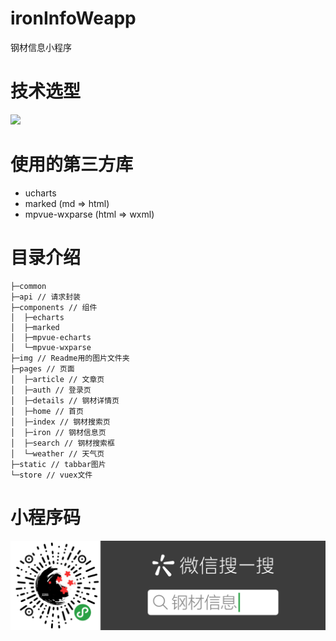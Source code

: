 # ironInfoWeapp
钢材信息小程序

# 技术选型
![](https://upload-images.jianshu.io/upload_images/2245742-aa8925cdb8e05969.png?imageMogr2/auto-orient/strip%7CimageView2/2/w/579/format/webp)

# 使用的第三方库

 - ucharts
 - marked (md => html)
 - mpvue-wxparse (html => wxml)

# 目录介绍
```
├─common
├─api // 请求封装
├─components // 组件
│  ├─echarts
│  ├─marked
│  ├─mpvue-echarts
│  └─mpvue-wxparse
├─img // Readme用的图片文件夹
├─pages // 页面
│  ├─article // 文章页
│  ├─auth // 登录页
│  ├─details // 钢材详情页
│  ├─home // 首页
│  ├─index // 钢材搜索页
│  ├─iron // 钢材信息页
│  ├─search // 钢材搜索框
│  └─weather // 天气页
├─static // tabbar图片
└─store // vuex文件
```

# 小程序码
![](./img/weapp.png)
